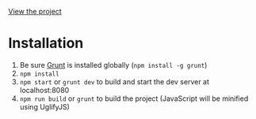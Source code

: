 [View the project][project]

Installation
==
1. Be sure [Grunt][grunt] is installed globally (`npm install -g grunt`)
1. `npm install`
1. `npm start` or `grunt dev` to build and start the dev server at localhost:8080
1. `npm run build` or `grunt` to build the project (JavaScript will be minified using UglifyJS)

[project]: https://mindofthomas.github.io/fcc-bar-chart/
[grunt]: https://gruntjs.com/
